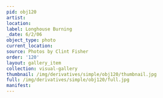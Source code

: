 ```yaml
---
pid: obj120
artist: 
location: 
label: Longhouse Burning
_date: 6/2/06
object_type: photo
current_location: 
source: Photos by Clint Fisher
order: '120'
layout: gallery_item
collection: visual-gallery
thumbnail: /img/derivatives/simple/obj120/thumbnail.jpg
full: /img/derivatives/simple/obj120/full.jpg
manifest: 
---
```

